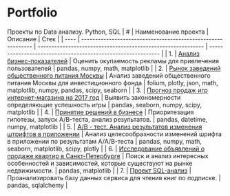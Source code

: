 # Portfolio
Проекты по Data анализу. Python, SQL
| #    | Наименование проекта                | Описание                                                     | Стек                                                         |
| ---- | ------------------------------------------------------------ | ------------------------------------------------------------ | ------------------------------------------------------------ |
| 1.   | [Анализ бизнес-показателей](https://github.com/AV2077/projects/blob/6115d2f67d1f80e87bbdb4b04828fed8d8066d45/business_performance_analysis/analysis_bp.ipynb) | Оценить окупаемость рекламы для привлечения пользователей | pandas, numpy, math, matplotlib |
| 2.   | [Рынок заведений общественного питания Москвы](https://github.com/AV2077/projects/blob/48c1c6f5439cfdfcdc208d6b3caf67063b7138a2/cafe/cafe_with_screenshots.ipynb) | Анализ заведений общественного питания Москвы для инвестиционного фонда              | folium, plotly, json, math, matplotlib, numpy, pandas, scipy, seaborn |
| 3.   | [Прогноз продаж игр интернет-магазина на 2017 год](https://github.com/AV2077/projects/blob/8b11106effd2cae6a6340baf8285110e7f1d5d43/games/games.ipynb) | Выявить закономерности определяющие успешность игры             | pandas, seaborn, numpy, scipy, matplotlib |
| 4.   | [Принятие решений в бизнесе](https://github.com/AV2077/projects/blob/48c1c6f5439cfdfcdc208d6b3caf67063b7138a2/business_solutions/business_solutions.ipynb) | Приоритезация гипотезы, запуск A/B-теста, анализ результатов.              | pandas, datetime, numpy, matplotlib |
| 5.   | [A/B - тест. Анализ результатов изменения штрифтов в приложении](https://github.com/AV2077/projects/blob/ce7dc40472d952007961615006629a4dd7927a3c/AB_test/AB_test.ipynb) | Анализ целесообразности изменений шрифта в приложении по результатам A/A/B-теста | pandas, numpy, math, seaborn, matplotlib, scipy, plotly       |
| 6.   | [Исследование объявлений о продаже квартир в Санкт-Петербурге](https://github.com/AV2077/projects/blob/b552469887a9535ce6c9d33cd61bc83eb0eda686/exp_analisys/exp_analysis.ipynb) | Поиск и анализ интересных особенностей и зависимостей, которые существуют на рынке недвижимости.              | pandas, matplotlib |
| 7.   | [Проект SQL-анализ](https://github.com/AV2077/projects/blob/97f6587bb8c66b6a68b6c92c39d6c2873f318ccf/SQL/SQL.ipynb) | Проанализировать базу данных сервиса для чтения книг по подписке.              | pandas, sqlalchemy  |
